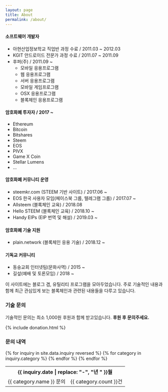 ```yaml
---
layout: page
title: About
permalink: /about/
---
```


#### 소프트웨어 개발자
- 아현산업정보학교 직업반 과정 수료 / 2011.03 ~ 2012.03
- KGIT 안드로이드 전문가 과정 수료 / 2011.07 ~ 2011.09
- 후퍼(주) / 2011.09 ~ 
    - 모바일 응용프로그램
    - 웹 응용프로그램
    - 서버 응용프로그램
    - 모바일 게임프로그램
    - OSX 응용프로그램
    - 블록체인 응용프로그램

#### 암호화폐 투자자 / 2017 ~ 
- Ethereum
- Bitcoin
- Bitshares
- Steem
- EOS
- PIVX
- Game X Coin
- Stellar Lumens
- ...
    
#### 암호화폐 커뮤니티 운영
- steemkr.com (STEEM 기반 사이트) / 2017.06 ~
- EOS 한국 사용자 모임(페이스북 그룹, 텔레그램 그룹) / 2017.07 ~
- Allsteem (블록체인 교육) / 2018.08
- Hello STEEM (블록체인 교육) / 2018.10 ~
- Handy EIPs (EIP 번역 및 해설) / 2019.03 ~
    
#### 암호화폐 기술 지원
- plain.network (블록체인 응용 기술) / 2018.12 ~

#### 기독교 커뮤니티
- 동숭교회 인터넷팀(문화사역) / 2015 ~
- 길섶(예배 및 토론모임) / 2018 ~

이 사이트에는 블로그 겸, 유틸리티 프로그램을 모아두었습니다.
주로 기술적인 내용과 함께 최근 관심있게 보는 블록체인과 관련된 내용들을 다루고 있습니다.

### 기술 문의
기술적인 문의는 최소 1,000원 후원과 함께 받고있습니다. **후원 후 문의주세요.**

{% include donation.html %}

### 문의 내역
<table>
{% for inquiry in site.data.inquiry reversed %}
    <tr><th colspan="2">{{ inquiry.date | replace: "-", "년 " }}월</th></tr>
{% for category in inquiry.category %}
    <tr><td>{{ category.name }} 문의</td><td>{{ category.count }}건</td></tr>
{% endfor %}
{% endfor %}
</table>
